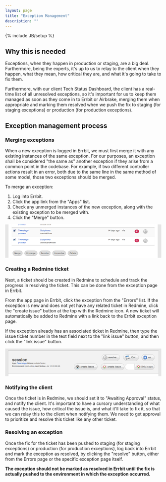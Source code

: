 ```yaml
---
layout: page
title: "Exception Management"
description: ""
---
```

{% include JB/setup %}

## Why this is needed

Exceptions, when they happen in production or staging, are a big deal. Furthermore, being the experts, it's up to us to relay to the client when they happen, what they mean, how critical they are, and what it's going to take to fix them.

Furthermore, with our client Tech Status Dashboard, the client has a real-time list of all unresolved exceptions, so it's important for us to keep them managed as soon as they come in to Errbit or Airbrake, merging them when appropriate and marking them resolved when we push the fix to staging (for staging exceptions) or production (for production exceptions).

## Exception management process

### Merging exceptions

When a new exception is logged in Errbit, we must first merge it with any existing instances of the same exception. For our purposes, an exception shall be considered "the same as" another exception if they arise from a common point in the codebase. For example, if two different controller actions result in an error, both due to the same line in the same method of some model, those two exceptions should be merged.

To merge an exception:

1. Log into Errbit.
2. Click the app link from the "Apps" list.
3. Check any unmerged instances of the new exception, along with the existing exception to be merged with.
4. Click the "Merge" button.

![Errbit merge exceptions screenshot](/assets/images/errbit-merge-exceptions-screenshot.png)

### Creating a Redmine ticket

Next, a ticket should be created in Redmine to schedule and track the progress in resolving the ticket. This can be done from the exception page in Errbit.

From the app page in Errbit, click the exception from the "Errors" list. If the exception is new and does not yet have any related ticket in Redmine, click the "create issue" button at the top with the Redmine icon. A new ticket will automatically be added to Redmine with a link back to the Errbit exception page.

If the exception already has an associated ticket in Redmine, then type the issue ticket number in the text field next to the "link issue" button, and then click the "link issue" button.

![Errbit add ticket to Redmine](/assets/images/errbit-add-ticket-to-redmine.png)

### Notifying the client

Once the ticket is in Redmine, we should set it to "Awaiting Approval" status, and notify the client. It's important to have a cursory understanding of what caused the issue, how critical the issue is, and what it'll take to fix it, so that we can relay this to the client when notifying them. We need to get approval to prioritize and resolve this ticket like any other ticket.

### Resolving an exception

Once the fix for the ticket has been pushed to staging (for staging exceptions) or production (for production exceptions), log back into Errbit and mark the exception as resolved, by clicking the "resolve" button, either from the Errors page or the specific exception page itself.

**The exception should not be marked as resolved in Errbit until the fix is actually pushed to the environment in which the exception occurred.**
